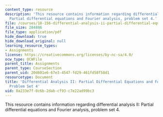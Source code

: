 ```yaml
---
content_type: resource
description: 'This resource contains information regarding differential analysis II:
  Partial differential equations and Fourier analysis, problem set 4.'
file: /courses/18-156-differential-analysis-ii-partial-differential-equations-and-fourier-analysis-spring-2016/8a233e7f0c6b2dabcf93c7e22ad99bc3_MIT18_156S16_pset4.pdf
file_size: 284886
file_type: application/pdf
hide_download: true
hide_download_original: null
learning_resource_types:
- Assignments
license: https://creativecommons.org/licenses/by-nc-sa/4.0/
ocw_type: OCWFile
parent_title: Assignments
parent_type: CourseSection
parent_uid: 20d601e6-67e3-4547-fd29-461fd58f58d1
resourcetype: Document
title: 'Differential Analysis II: Partial Differential Equations and Fourier Analysis,
  Problem Set 4'
uid: 8a233e7f-0c6b-2dab-cf93-c7e22ad99bc3
---
```

This resource contains information regarding differential analysis II: Partial differential equations and Fourier analysis, problem set 4.